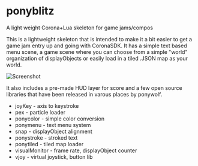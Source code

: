 # ponyblitz
A light weight Corona+Lua skeleton for game jams/compos

This is a lightweight skeleton that is intended to make it a bit easier to get a game jam entry up and going with CoronaSDK. It has a simple text based menu scene, a game scene where you can choose from a simple "world" organization of displayObjects or easily load in a tiled .JSON map as your world.

![Screenshot](http://i.imgur.com/leBoVNv.gif)

It also includes a pre-made HUD layer for score and a few open source libraries that have been released in varous places by ponywolf.

* joyKey - axis to keystroke
* pex - particle loader
* ponycolor - simple color conversion
* ponymenu - text menu system
* snap - displayObject alignment
* ponystroke - stroked text
* ponytiled - tiled map loader
* visualMonitor - frame rate, displayObject counter
* vjoy - virtual joystick, button lib
